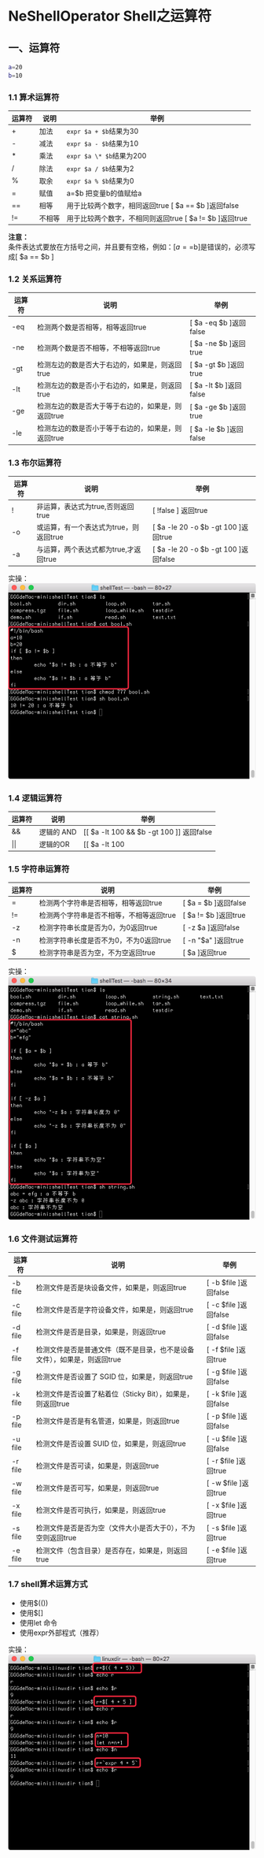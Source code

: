 # NeShellOperator Shell之运算符

## 一、运算符
```bash
a=20
b=10
```
### 1.1 算术运算符
运算符 | 说明  | 举例  
--    | --   | --  
\+     | 加法  | `expr $a + $b`结果为30  
\-     | 减法  | `expr $a - $b`结果为10  
\*     | 乘法  | `expr $a \* $b`结果为200  
/     | 除法  | `expr $a / $b`结果为2  
%     | 取余  | `expr $a % $b`结果为0  
=     | 赋值  | a=$b 把变量b的值赋给a  
==    | 相等  | 用于比较两个数字，相同返回true [ $a == $b ]返回false  
!=    | 不相等 | 用于比较两个数字，不相同则返回true [ $a != $b ]返回true  
**注意：**  
条件表达式要放在方括号之间，并且要有空格，例如：[$a==$b]是错误的，必须写成[ $a == $b ]

### 1.2 关系运算符
运算符 | 说明                                         | 举例
--    | -------------------------------------------  | --
-eq   | 检测两个数是否相等，相等返回true                 | [ $a -eq $b ]返回false
-ne   | 检测两个数是否不相等，不相等返回true              | [ $a -ne $b ]返回true
-gt   | 检测左边的数是否大于右边的，如果是，则返回true     | [ $a -gt $b ]返回true
-lt   | 检测左边的数是否小于右边的，如果是，则返回true     | [ $a -lt $b ]返回false
-ge   | 检测左边的数是否大于等于右边的，如果是，则返回true  | [ $a -ge $b ]返回true
-le   | 检测左边的数是否小于等于右边的，如果是，则返回true  | [ $a -le $b ]返回false

### 1.3 布尔运算符
运算符 | 说明                                | 举例 
--    | ----------------------------------- | --  
!    | 非运算，表达式为true,否则返回true       | [ !false ] 返回true
-o   | 或运算，有一个表达式为true，则返回true   | [ $a -le 20 -o $b -gt 100 ]返回true
-a   | 与运算，两个表达式都为true,才返回true    | [ $a -le 20 -o $b -gt 100 ]返回false

实操：  
![image](https://github.com/tianyalu/NeShellOperator/blob/master/show/bool_operator.png)  


### 1.4 逻辑运算符
运算符 | 说明      | 举例 |  
--    | -------   | --  |  
&&    | 逻辑的 AND | [[ $a -lt 100 && $b -gt 100 ]] 返回false |  
\|\|    | 逻辑的OR   | [[ $a -lt 100 || $b -gt 100 ]] 返回true  |    

### 1.5 字符串运算符
运算符 | 说明                                 | 举例
--    | ----------------------------------- | --
=     | 检测两个字符串是否相等，相等返回true     | [ $a = $b ]返回false
!=    | 检测两个字符串是否不相等，不相等返回true  | [ $a != $b ]返回true
-z    | 检测字符串长度是否为0，为0返回true       | [ -z $a ]返回false
-n    | 检测字符串长度是否不为0，不为0返回true    | [ -n "$a" ]返回true
$     | 检测字符串是否为空，不为空返回true        | [ $a ]返回true  

实操：  
![image](https://github.com/tianyalu/NeShellOperator/blob/master/show/string_operator.png)  


### 1.6 文件测试运算符
运算符   | 说明                                                           | 举例
--      | -------------------------------------------------------------  | --
-b file | 检测文件是否是块设备文件，如果是，则返回true                         | [ -b $file ]返回false
-c file | 检测文件是否是字符设备文件，如果是，则返回true                       | [ -c $file ]返回false
-d file | 检测文件是否是目录，如果是，则返回true                              | [ -d $file ]返回false
-f file | 检测文件是否是普通文件（既不是目录，也不是设备文件），如果是，则返回true | [ -f $file ]返回true
-g file | 检测文件是否设置了 SGID 位，如果是，则返回true                      | [ -g $file ]返回false
-k file | 检测文件是否设置了粘着位（Sticky Bit），如果是，则返回true           | [ -k $file ]返回false
-p file | 检测文件是否是有名管道，如果是，则返回true                          | [ -p $file ]返回false
-u file | 检测文件是否设置 SUID 位，如果是，则返回true                       | [ -u $file ]返回false
-r file | 检测文件是否可读，如果是，则返回true                               | [ -r $file ]返回true
-w file | 检测文件是否可写，如果是，则返回true                               | [ -w $file ]返回true
-x file | 检测文件是否可执行，如果是，则返回true                             | [ -x $file ]返回true
-s file | 检测文件是否是否为空（文件大小是否大于0），不为空则返回true           | [ -s $file ]返回true
-e file | 检测文件（包含目录）是否存在，如果是，则返回true                    | [ -e $file ]返回true

### 1.7 shell算术运算方式
* 使用$(())
* 使用$[]
* 使用let 命令
* 使用expr外部程式（推荐）  

实操：  
![image](https://github.com/tianyalu/NeShellOperator/blob/master/show/arithmetical_operator.png)  

